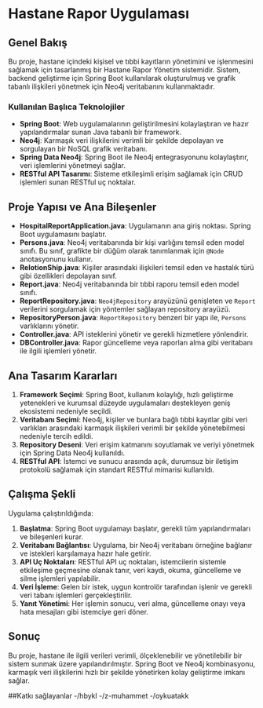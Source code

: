 # Hastane Rapor Uygulaması

## Genel Bakış

Bu proje, hastane içindeki kişisel ve tıbbi kayıtların yönetimini ve işlenmesini sağlamak için tasarlanmış bir Hastane Rapor Yönetim sistemidir. Sistem, backend geliştirme için Spring Boot kullanılarak oluşturulmuş ve grafik tabanlı ilişkileri yönetmek için Neo4j veritabanını kullanmaktadır.

### Kullanılan Başlıca Teknolojiler

- **Spring Boot**: Web uygulamalarının geliştirilmesini kolaylaştıran ve hazır yapılandırmalar sunan Java tabanlı bir framework.
- **Neo4j**: Karmaşık veri ilişkilerini verimli bir şekilde depolayan ve sorgulayan bir NoSQL grafik veritabanı.
- **Spring Data Neo4j**: Spring Boot ile Neo4j entegrasyonunu kolaylaştırır, veri işlemlerini yönetmeyi sağlar.
- **RESTful API Tasarımı**: Sisteme etkileşimli erişim sağlamak için CRUD işlemleri sunan RESTful uç noktalar.

## Proje Yapısı ve Ana Bileşenler

- **HospitalReportApplication.java**: Uygulamanın ana giriş noktası. Spring Boot uygulamasını başlatır.
- **Persons.java**: Neo4j veritabanında bir kişi varlığını temsil eden model sınıfı. Bu sınıf, grafikte bir düğüm olarak tanımlanmak için `@Node` anotasyonunu kullanır.
- **RelotionShip.java**: Kişiler arasındaki ilişkileri temsil eden ve hastalık türü gibi özellikleri depolayan sınıf.
- **Report.java**: Neo4j veritabanında bir tıbbi raporu temsil eden model sınıfı.
- **ReportRepository.java**: `Neo4jRepository` arayüzünü genişleten ve `Report` verilerini sorgulamak için yöntemler sağlayan repository arayüzü.
- **RepositoryPerson.java**: `ReportRepository` benzeri bir yapı ile, `Persons` varlıklarını yönetir.
- **Controller.java**: API isteklerini yönetir ve gerekli hizmetlere yönlendirir.
- **DBController.java**: Rapor güncelleme veya raporları alma gibi veritabanı ile ilgili işlemleri yönetir.

## Ana Tasarım Kararları

1. **Framework Seçimi**: Spring Boot, kullanım kolaylığı, hızlı geliştirme yetenekleri ve kurumsal düzeyde uygulamaları destekleyen geniş ekosistemi nedeniyle seçildi.
2. **Veritabanı Seçimi**: Neo4j, kişiler ve bunlara bağlı tıbbi kayıtlar gibi veri varlıkları arasındaki karmaşık ilişkileri verimli bir şekilde yönetebilmesi nedeniyle tercih edildi.
3. **Repository Deseni**: Veri erişim katmanını soyutlamak ve veriyi yönetmek için Spring Data Neo4j kullanıldı.
4. **RESTful API**: İstemci ve sunucu arasında açık, durumsuz bir iletişim protokolü sağlamak için standart RESTful mimarisi kullanıldı.

## Çalışma Şekli

Uygulama çalıştırıldığında:

1. **Başlatma**: Spring Boot uygulamayı başlatır, gerekli tüm yapılandırmaları ve bileşenleri kurar.
2. **Veritabanı Bağlantısı**: Uygulama, bir Neo4j veritabanı örneğine bağlanır ve istekleri karşılamaya hazır hale getirir.
3. **API Uç Noktaları**: RESTful API uç noktaları, istemcilerin sistemle etkileşime geçmesine olanak tanır, veri kaydı, okuma, güncelleme ve silme işlemleri yapılabilir.
4. **Veri İşleme**: Gelen bir istek, uygun kontrolör tarafından işlenir ve gerekli veri tabanı işlemleri gerçekleştirilir.
5. **Yanıt Yönetimi**: Her işlemin sonucu, veri alma, güncelleme onayı veya hata mesajları gibi istemciye geri döner.

## Sonuç

Bu proje, hastane ile ilgili verileri verimli, ölçeklenebilir ve yönetilebilir bir sistem sunmak üzere yapılandırılmıştır. Spring Boot ve Neo4j kombinasyonu, karmaşık veri ilişkilerini hızlı bir şekilde yönetirken kolay geliştirme imkanı sağlar.

##Katkı sağlayanlar
-/hbykl
-/z-muhammet
-/oykuatakk

